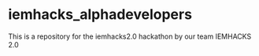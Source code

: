 # iemhacks_alphadevelopers
This is a repository for the iemhacks2.0 hackathon by our team IEMHACKS 2.0

